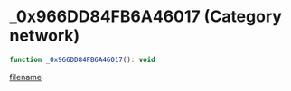# _0x966DD84FB6A46017 (Category network)

```js
function _0x966DD84FB6A46017(): void
```

[filename](_0x966DD84FB6A46017_m.md ':include')